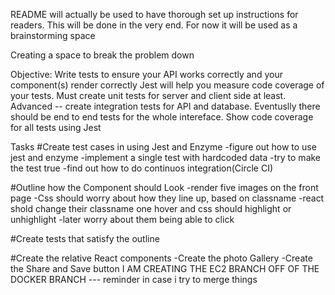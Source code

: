 README will actually be used to have thorough set up instructions for readers. This will be done in the very end.
For now it will be used as a brainstorming space

Creating a space to break the problem down

Objective: Write tests to ensure your API works correctly and your component(s) render correctly
Jest will help you measure code coverage of your tests. Must create unit tests for server and
client side at least. Advanced -- create integration tests for API and database. Eventuslly there
should be end to end tests for the whole intereface.
Show code coverage for all tests using Jest

Tasks
#Create test cases in using Jest and Enzyme
    -figure out how to use jest and enzyme
    -implement a single test with hardcoded data
    -try to make the test true
    -find out how to do continuos integration(Circle CI)

#Outline how the Component should Look
    -render five images on the front page
    -Css should worry about how they line up, based on classname
    -react shold change their classname one hover and css should highlight or unhighlight
    -later worry about them being able to click   

#Create tests that satisfy the outline

#Create the relative React components
    -Create the photo Gallery
    -Create the Share and Save button
I AM CREATING THE EC2 BRANCH OFF OF THE DOCKER BRANCH --- reminder in case i try to merge things
